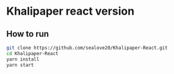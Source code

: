 # Khalipaper react version

## How to run

```bash
git clone https://github.com/sealove20/Khalipaper-React.git
cd Khalipaper-React
yarn install
yarn start
```
